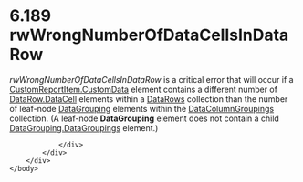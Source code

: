 <html dir="LTR" xmlns:mshelp="http://msdn.microsoft.com/mshelp" xmlns:ddue="http://ddue.schemas.microsoft.com/authoring/2003/5" xmlns:xlink="http://www.w3.org/1999/xlink" xmlns:tool="http://www.microsoft.com/tooltip">
    <head>
        <meta http-equiv="Content-Type" content="text/html; CHARSET=utf-8"></meta>
        <meta name="save" content="history"></meta>
        <title>6.189 rwWrongNumberOfDataCellsInDataRow</title>
        <xml>
            <mshelp:toctitle title="6.189 rwWrongNumberOfDataCellsInDataRow"></mshelp:toctitle>
            <mshelp:rltitle title="[MS-RDL]: rwWrongNumberOfDataCellsInDataRow"></mshelp:rltitle>
            <mshelp:keyword index="A" term="e8f4beea-973d-4974-a512-1b41832c5c91"></mshelp:keyword>
            <mshelp:attr name="DCSext.ContentType" value="open specification"></mshelp:attr>
            <mshelp:attr name="AssetID" value="e8f4beea-973d-4974-a512-1b41832c5c91"></mshelp:attr>
            <mshelp:attr name="TopicType" value="kbRef"></mshelp:attr>
            <mshelp:attr name="DCSext.Title" value="[MS-RDL]: rwWrongNumberOfDataCellsInDataRow" />
        </xml>
    </head>
    <body>
        <div id="header">
            <h1 class="heading">6.189 rwWrongNumberOfDataCellsInDataRow</h1>
        </div>
        <div id="mainSection">
            <div id="mainBody">
                <div id="allHistory" class="saveHistory"></div>
                <div id="sectionSection0" class="section" name="collapseableSection">
                    

<p><i>rwWrongNumberOfDataCellsInDataRow</i> is a critical error
that will occur if a <a href="40dbe707-7f21-4435-8f36-8bab53121b0f.htm">CustomReportItem.CustomData</a>
element contains a different number of <a href="29767cc1-e80f-438f-86b4-e41ee9bc81c4.htm">DataRow.DataCell</a> elements
within a <a href="25f3bc9e-1f49-4374-9579-7ab0389a8b6b.htm">DataRows</a>
collection than the number of leaf-node <a href="824fc1fa-9258-4ee2-80a0-db64f7200b13.htm">DataGrouping</a> elements
within the <a href="2eb7281a-4d84-4c97-ad39-89dac1dbc1bc.htm">DataColumnGroupings</a>
collection. (A leaf-node <b>DataGrouping</b> element does not contain a child <a href="93f43931-0487-4297-a5fe-71292a69cb01.htm">DataGrouping.DataGroupings</a>
element.)</p>


                </div>
            </div>
        </div>
    </body>
</html>